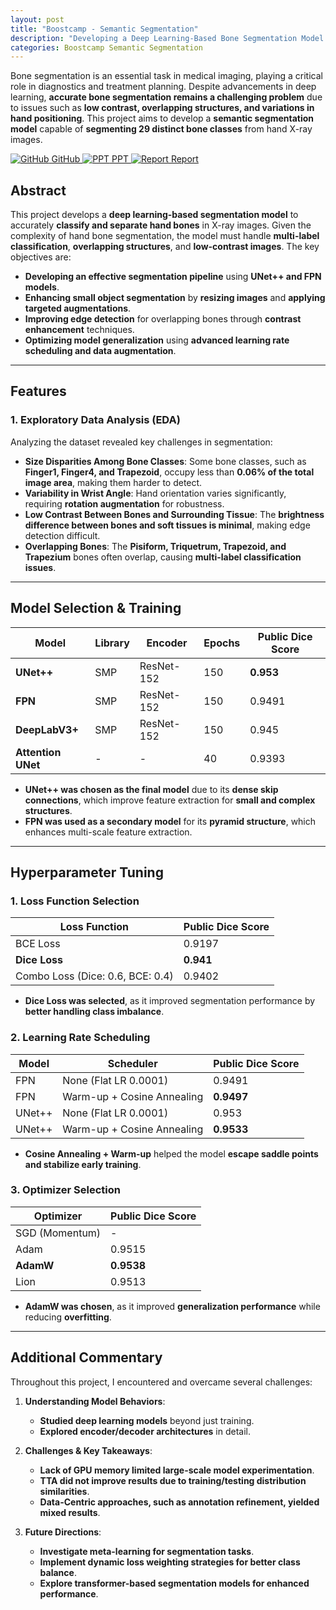 ```yaml
---
layout: post
title: "Boostcamp - Semantic Segmentation"
description: "Developing a Deep Learning-Based Bone Segmentation Model for Hand X-ray Images"
categories: Boostcamp Semantic Segmentation
---
```


Bone segmentation is an essential task in medical imaging, playing a critical role in diagnostics and treatment planning. Despite advancements in deep learning, **accurate bone segmentation remains a challenging problem** due to issues such as **low contrast, overlapping structures, and variations in hand positioning**. This project aims to develop a **semantic segmentation model** capable of **segmenting 29 distinct bone classes** from hand X-ray images. 

<div class="btn-row">
  <a href="https://github.com/boostcampaitech7/level2-cv-semanticsegmentation-cv-21-lv3" target="_blank" class="btn">
    <img src="https://uxwing.com/wp-content/themes/uxwing/download/brands-and-social-media/github-icon.png" alt="GitHub" class="btn-icon"> GitHub
  </a>
  <a href="https://github.com/user-attachments/files/18844130/Semantic.segmentation.pdf" target="_blank" class="btn">
    <img src="https://uxwing.com/wp-content/themes/uxwing/download/file-and-folder-type/powerpoint-icon.png" alt="PPT" class="btn-icon"> PPT
  </a>
  <a href="https://github.com/user-attachments/files/18844135/Semantic.Segmentation.Wrap.up.report.pdf" target="_blank" class="btn">
    <img src="https://cdn-icons-png.flaticon.com/256/80/80942.png" alt="Report" class="btn-icon"> Report
  </a>
</div>


## Abstract
This project develops a **deep learning-based segmentation model** to accurately **classify and separate hand bones** in X-ray images. Given the complexity of hand bone segmentation, the model must handle **multi-label classification**, **overlapping structures**, and **low-contrast images**. The key objectives are:
- **Developing an effective segmentation pipeline** using **UNet++ and FPN models**.
- **Enhancing small object segmentation** by **resizing images** and **applying targeted augmentations**.
- **Improving edge detection** for overlapping bones through **contrast enhancement** techniques.
- **Optimizing model generalization** using **advanced learning rate scheduling and data augmentation**.

---

## Features

### 1. Exploratory Data Analysis (EDA)
Analyzing the dataset revealed key challenges in segmentation:
- **Size Disparities Among Bone Classes**: Some bone classes, such as **Finger1, Finger4, and Trapezoid**, occupy less than **0.06% of the total image area**, making them harder to detect.
- **Variability in Wrist Angle**: Hand orientation varies significantly, requiring **rotation augmentation** for robustness.
- **Low Contrast Between Bones and Surrounding Tissue**: The **brightness difference between bones and soft tissues is minimal**, making edge detection difficult.
- **Overlapping Bones**: The **Pisiform, Triquetrum, Trapezoid, and Trapezium** bones often overlap, causing **multi-label classification issues**.

---

## Model Selection & Training

| Model       | Library | Encoder      | Epochs | Public Dice Score |
|------------|---------|-------------|--------|--------------------|
| **UNet++** | SMP     | ResNet-152   | 150    | **0.953**         |
| **FPN**    | SMP     | ResNet-152   | 150    | 0.9491            |
| **DeepLabV3+** | SMP | ResNet-152  | 150    | 0.945             |
| **Attention UNet** | - | -          | 40     | 0.9393            |

- **UNet++ was chosen as the final model** due to its **dense skip connections**, which improve feature extraction for **small and complex structures**.
- **FPN was used as a secondary model** for its **pyramid structure**, which enhances multi-scale feature extraction.

---

## Hyperparameter Tuning

### 1. Loss Function Selection

| Loss Function | Public Dice Score |
|--------------|-------------------|
| BCE Loss     | 0.9197            |
| **Dice Loss** | **0.941**         |
| Combo Loss (Dice: 0.6, BCE: 0.4) | 0.9402 |

- **Dice Loss was selected**, as it improved segmentation performance by **better handling class imbalance**.

### 2. Learning Rate Scheduling

| Model   | Scheduler                     | Public Dice Score |
|--------|--------------------------------|-------------------|
| FPN    | None (Flat LR 0.0001)         | 0.9491            |
| FPN    | Warm-up + Cosine Annealing    | **0.9497**        |
| UNet++ | None (Flat LR 0.0001)         | 0.953             |
| UNet++ | Warm-up + Cosine Annealing    | **0.9533**        |

- **Cosine Annealing + Warm-up** helped the model **escape saddle points and stabilize early training**.

### 3. Optimizer Selection

| Optimizer | Public Dice Score |
|-----------|-------------------|
| SGD (Momentum) | -             |
| Adam         | 0.9515          |
| **AdamW**    | **0.9538**      |
| Lion         | 0.9513          |

- **AdamW was chosen**, as it improved **generalization performance** while reducing **overfitting**.

---

## Additional Commentary
Throughout this project, I encountered and overcame several challenges:
1. **Understanding Model Behaviors**:
   - **Studied deep learning models** beyond just training.
   - **Explored encoder/decoder architectures** in detail.

2. **Challenges & Key Takeaways**:
   - **Lack of GPU memory limited large-scale model experimentation**.
   - **TTA did not improve results due to training/testing distribution similarities**.
   - **Data-Centric approaches, such as annotation refinement, yielded mixed results**.

3. **Future Directions**:
   - **Investigate meta-learning for segmentation tasks**.
   - **Implement dynamic loss weighting strategies for better class balance**.
   - **Explore transformer-based segmentation models for enhanced performance**.